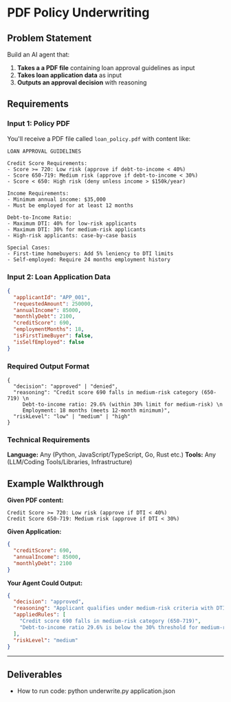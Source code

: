 # PDF Policy Underwriting

## Problem Statement

Build an AI agent that:

1. **Takes a a PDF file** containing loan approval guidelines as input
2. **Takes loan application data** as input
3. **Outputs an approval decision** with reasoning

## Requirements

### Input 1: Policy PDF

You'll receive a PDF file called `loan_policy.pdf` with content like:

```
LOAN APPROVAL GUIDELINES

Credit Score Requirements:
- Score >= 720: Low risk (approve if debt-to-income < 40%)
- Score 650-719: Medium risk (approve if debt-to-income < 30%)
- Score < 650: High risk (deny unless income > $150k/year)

Income Requirements:
- Minimum annual income: $35,000
- Must be employed for at least 12 months

Debt-to-Income Ratio:
- Maximum DTI: 40% for low-risk applicants
- Maximum DTI: 30% for medium-risk applicants
- High-risk applicants: case-by-case basis

Special Cases:
- First-time homebuyers: Add 5% leniency to DTI limits
- Self-employed: Require 24 months employment history
```

### Input 2: Loan Application Data

```json
{
  "applicantId": "APP_001",
  "requestedAmount": 250000,
  "annualIncome": 85000,
  "monthlyDebt": 2100,
  "creditScore": 690,
  "employmentMonths": 18,
  "isFirstTimeBuyer": false,
  "isSelfEmployed": false
}
```

### Required Output Format

```
{
  "decision": "approved" | "denied",
  "reasoning": "Credit score 690 falls in medium-risk category (650-719) \n
     Debt-to-income ratio: 29.6% (within 30% limit for medium-risk) \n
     Employment: 18 months (meets 12-month minimum)",
  "riskLevel": "low" | "medium" | "high"
}
```


### Technical Requirements

**Language:** Any (Python, JavaScript/TypeScript, Go, Rust etc.)
**Tools:** Any (LLM/Coding Tools/Libraries, Infrastructure)

## Example Walkthrough


**Given PDF content:**
```
Credit Score >= 720: Low risk (approve if DTI < 40%)
Credit Score 650-719: Medium risk (approve if DTI < 30%)
```

**Given Application:**
```json
{
  "creditScore": 690,
  "annualIncome": 85000,
  "monthlyDebt": 2100
}
```

**Your Agent Could Output:**


```json
{
  "decision": "approved",
  "reasoning": "Applicant qualifies under medium-risk criteria with DTI of 29.6%",
  "appliedRules": [
    "Credit score 690 falls in medium-risk category (650-719)",
    "Debt-to-income ratio 29.6% is below the 30% threshold for medium-risk"
  ],
  "riskLevel": "medium"
}
```

---

## Deliverables
* How to run code: python underwrite.py application.json 
